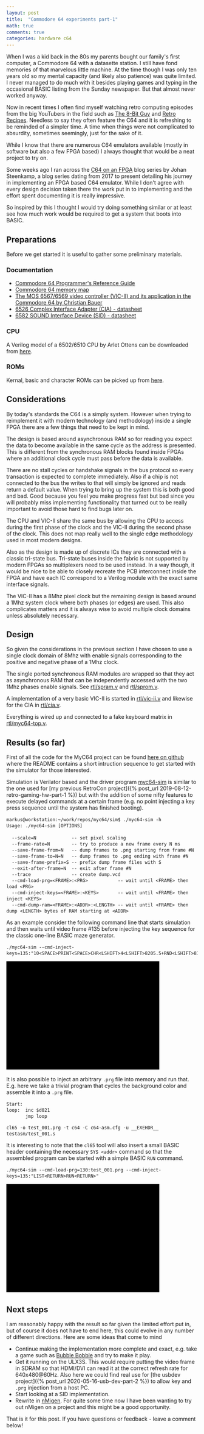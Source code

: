 ```yaml
---
layout: post
title:  "Commodore 64 experiments part-1"
math: true
comments: true
categories: hardware c64
---
```


When I was a kid back in the 80s my parents bought our family's first computer,
a Commodore 64 with a datasette station. I still have fond memories of that
marvelous little machine. At the time though I was only ten years old so my
mental capacity (and likely also patience) was quite limited. I never managed
to do much with it besides playing games and typing in the occasional BASIC
listing from the Sunday newspaper. But that almost never worked anyway.

Now in recent times I often find myself watching retro computing episodes from
the big YouTubers in the field such as [The 8-Bit
Guy](https://www.youtube.com/user/adric22) and [Retro
Recipes](https://www.youtube.com/channel/UC6gARF3ICgaLfs3o2znuqXA). Needless to
say they often feature the C64 and it is refreshing to be reminded of a simpler
time. A time when things were not complicated to absurdity, sometimes
seemingly, just for the sake of it.

While I know that there are numerous C64 emulators available (mostly in
software but also a few FPGA based) I always thought that would be a neat
project to try on.

Some weeks ago I ran across the [C64 on an
FPGA](http://c64onfpga.blogspot.com/) blog series by Johan Steenkamp, a blog
series dating from 2017 to present detailing his journey in implementing an
FPGA based C64 emulator. While I don't agree with every design decision taken
there the work put in to implementing and the effort spent documenting it is
really impressive.

So inspired by this I thought I would try doing something similar or at least
see how much work would be required to get a system that boots into BASIC.

## Preparations

Before we get started it is useful to gather some preliminary materials.

### Documentation

* [Commodore 64 Programmer's Reference Guide](https://www.c64-wiki.com/wiki/Commodore_64_Programmer%27s_Reference_Guide)
* [Commodore 64 memory map](https://sta.c64.org/cbm64mem.html)
* [The MOS 6567/6569 video controller (VIC-II) and its application in the Commodore 64 by Christian Bauer](http://www.zimmers.net/cbmpics/cbm/c64/vic-ii.txt)
* [6526 Complex Interface Adapter (CIA) - datasheet](http://www.6502.org/documents/datasheets/mos/mos_6526_cia_recreated.pdf)
* [6582 SOUND Interface Device (SID) - datasheet](http://www.6502.org/documents/datasheets/mos/mos_6582_sid.pdf)

### CPU

A Verilog model of a 6502/6510 CPU by Arlet Ottens can be downloaded from
[here](http://ladybug.xs4all.nl/arlet/fpga/6502/).

### ROMs

Kernal, basic and character ROMs can be picked up from
[here](http://www.zimmers.net/anonftp/pub/cbm/firmware/computers/c64/).

## Considerations

By today's standards the C64 is a simply system. However when trying to
reimplement it with modern technology (and methodology) inside a single FPGA
there are a few things that need to be kept in mind.

The design is based around asynchronous RAM so for reading you expect the data
to become available in the same cycle as the address is presented. This is
different from the synchronous RAM blocks found inside FPGAs where an
additional clock cycle must pass before the data is available.

There are no stall cycles or handshake signals in the bus protocol so every
transaction is expected to complete immediately. Also if a chip is not
connected to the bus the writes to that will simply be ignored and reads return
a default value. When trying to bring up the system this is both good and bad.
Good because you feel you make progress fast but bad since you will probably
miss implementing functionality that turned out to be really important to avoid
those hard to find bugs later on.

The CPU and VIC-II share the same bus by allowing the CPU to access during the
first phase of the clock and the VIC-II during the second phase of the clock.
This does not map really well to the single edge methodology used in most
modern designs.

Also as the design is made up of discrete ICs they are connected with a classic
tri-state bus. Tri-state buses inside the fabric is not supported by modern
FPGAs so multiplexers need to be used instead. In a way though, it would be
nice to be able to closely recreate the PCB interconnect inside the FPGA and
have each IC correspond to a Verilog module with the exact same interface
signals.

The VIC-II has a 8Mhz pixel clock but the remaining design is based around a
1Mhz system clock where both phases (or edges) are used. This also complicates
matters and it is always wise to avoid multiple clock domains unless absolutely
necessary.

## Design

So given the considerations in the previous section I have chosen to use a
single clock domain of 8Mhz with enable signals corresponding to the positive
and negative phase of a 1Mhz clock.

The single ported synchronous RAM modules are wrapped so that they act as
asynchronous RAM that can be independently accessed with the two 1Mhz phases
enable signals. See
[rtl/spram.v](https://github.com/markus-zzz/myc64/blob/master/rtl/myc64/spram.v) and
[rtl/sprom.v](https://github.com/markus-zzz/myc64/blob/master/rtl/myc64/sprom.v).

A implementation of a very basic VIC-II is started in
[rtl/vic-ii.v](https://github.com/markus-zzz/myc64/blob/master/rtl/myc64/vic-ii.v)
and likewise for the CIA in
[rtl/cia.v](https://github.com/markus-zzz/myc64/blob/master/rtl/myc64/cia.v).

Everything is wired up and connected to a fake keyboard matrix in
[rtl/myc64-top.v](https://github.com/markus-zzz/myc64/blob/master/rtl/myc64/myc64-top.v).


## Results (so far)

First of all the code for the MyC64 project can be found [here on
github](https://github.com/markus-zzz/myc64) where the README contains a short
intruction sequence to get started with the simulator for those interested.

Simulation is Verilator based and the driver program
[myc64-sim](https://github.com/markus-zzz/myc64/blob/master/sim/myc64-sim.cpp) is
similar to the one used for [my previous RetroCon project]({% post_url
2019-08-12-retro-gaming-hw-part-1 %}) but with the addition of some nifty
features to execute delayed commands at a certain frame (e.g. no point
injecting a key press sequence until the system has finished booting).
```
markus@workstation:~/work/repos/myc64/sim$ ./myc64-sim -h
Usage: ./myc64-sim [OPTIONS]

  --scale=N             -- set pixel scaling
  --frame-rate=N        -- try to produce a new frame every N ms
  --save-frame-from=N   -- dump frames to .png starting from frame #N
  --save-frame-to=N=N   -- dump frames to .png ending with frame #N
  --save-frame-prefix=S -- prefix dump frame files with S
  --exit-after-frame=N  -- exit after frame #N
  --trace               -- create dump.vcd
  --cmd-load-prg=<FRAME>:<PRG>           -- wait until <FRAME> then load <PRG>
  --cmd-inject-keys=<FRAME>:<KEYS>       -- wait until <FRAME> then inject <KEYS>
  --cmd-dump-ram=<FRAME>:<ADDR>:<LENGTH> -- wait until <FRAME> then dump <LENGTH> bytes of RAM starting at <ADDR>
```
As an example consider the following command line that starts simulation and
then waits until video frame #135 before injecting the key sequence for the
classic one-line BASIC maze generator.
```
./myc64-sim --cmd-inject-keys=135:"10<SPACE>PRINT<SPACE>CHR<LSHIFT>4<LSHIFT>8205.5+RND<LSHIFT>81<LSHIFT>9<LSHIFT>9;:GOTO<SPACE>10<RETURN>RUN<RETURN>"
```
![C64 boot and one line BASIC maze](/download/c64/basic-maze.apng)

It is also possible to inject an arbitrary `.prg` file into memory and run
that. E.g. here we take a trivial program that cycles the background color and
assemble it into a `.prg` file.
```
Start:
loop:  inc $d021
       jmp loop
```
```
cl65 -o test_001.prg -t c64 -C c64-asm.cfg -u __EXEHDR__ testasm/test_001.s
```
It is interesting to note that the `cl65` tool will also insert a small BASIC
header containing the necessary `SYS <addr>` command so that the assembled
program can be started with a simple BASIC `RUN` command.
```
./myc64-sim --cmd-load-prg=130:test_001.prg --cmd-inject-keys=135:"LIST<RETURN>RUN<RETURN>"
```
![C64 cycle bgcolor](/download/c64/cycle-bgcolor.apng)

## Next steps

I am reasonably happy with the result so far given the limited effort put in,
but of course it does not have to end here, this could evolve in any number of
different directions. Here are some ideas that come to mind

* Continue making the implementation more complete and exact, e.g. take a game such as [Bubble Bobble](https://www.c64-wiki.com/wiki/Bubble_Bobble) and try to make it play.
* Get it running on the ULX3S. This would require putting the video frame in SDRAM so that HDMI/DVI can read it at the correct refresh rate for 640x480@60Hz. Also here we could find real use for [the usbdev project]({% post_url 2020-05-16-usb-dev-part-2 %}) to allow key and `.prg` injection from a host PC.
* Start looking at a SID implementation.
* Rewrite in [nMigen](https://github.com/m-labs/nmigen). For quite some time now I have been wanting to try out nMigen on a project and this might be a good opportunity.

That is it for this post. If you have questions or feedback - leave a comment below!
